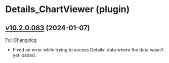 # Details_ChartViewer (plugin)

## [v10.2.0.083](https://github.com/Tercioo/ChartViewer/tree/v10.2.0.083) (2024-01-07)
[Full Changelog](https://github.com/Tercioo/ChartViewer/compare/v10.2.0.082...v10.2.0.083) 

- Fixed an error while trying to access Details! data where the data wasn't yet loaded.  
